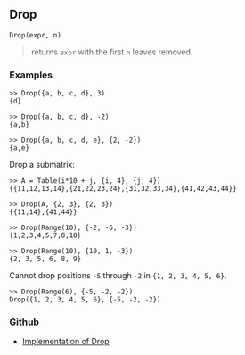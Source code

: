 ## Drop

```
Drop(expr, n)
```
> returns `expr` with the first `n` leaves removed.

### Examples

```
>> Drop({a, b, c, d}, 3)
{d}
 
>> Drop({a, b, c, d}, -2)
{a,b}
 
>> Drop({a, b, c, d, e}, {2, -2})
{a,e}
```

Drop a submatrix:

```
>> A = Table(i*10 + j, {i, 4}, {j, 4})
{{11,12,13,14},{21,22,23,24},{31,32,33,34},{41,42,43,44}}
 
>> Drop(A, {2, 3}, {2, 3})
{{11,14},{41,44}}
 
>> Drop(Range(10), {-2, -6, -3})
{1,2,3,4,5,7,8,10}
 
>> Drop(Range(10), {10, 1, -3})
{2, 3, 5, 6, 8, 9}
```

Cannot drop positions `-5` through `-2` in `{1, 2, 3, 4, 5, 6}`.

```
>> Drop(Range(6), {-5, -2, -2}) 
Drop({1, 2, 3, 4, 5, 6}, {-5, -2, -2})
```

### Github

* [Implementation of Drop](https://github.com/axkr/symja_android_library/blob/master/symja_android_library/matheclipse-core/src/main/java/org/matheclipse/core/builtin/ListFunctions.java#L2395) 
